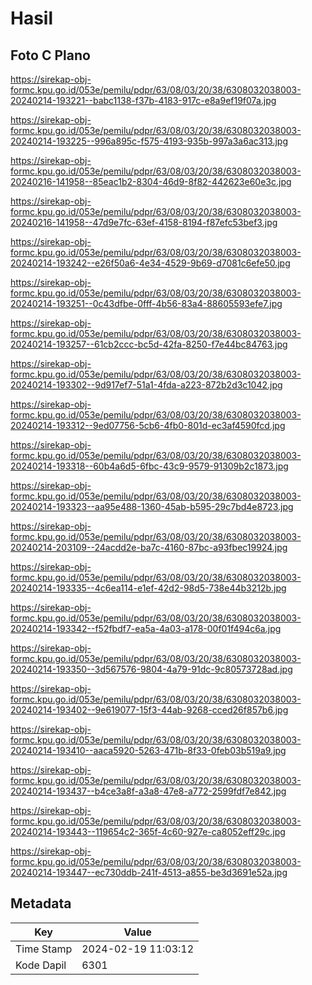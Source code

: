# Hasil

## Foto C Plano

https://sirekap-obj-formc.kpu.go.id/053e/pemilu/pdpr/63/08/03/20/38/6308032038003-20240214-193221--babc1138-f37b-4183-917c-e8a9ef19f07a.jpg

https://sirekap-obj-formc.kpu.go.id/053e/pemilu/pdpr/63/08/03/20/38/6308032038003-20240214-193225--996a895c-f575-4193-935b-997a3a6ac313.jpg

https://sirekap-obj-formc.kpu.go.id/053e/pemilu/pdpr/63/08/03/20/38/6308032038003-20240216-141958--85eac1b2-8304-46d9-8f82-442623e60e3c.jpg

https://sirekap-obj-formc.kpu.go.id/053e/pemilu/pdpr/63/08/03/20/38/6308032038003-20240216-141958--47d9e7fc-63ef-4158-8194-f87efc53bef3.jpg

https://sirekap-obj-formc.kpu.go.id/053e/pemilu/pdpr/63/08/03/20/38/6308032038003-20240214-193242--e26f50a6-4e34-4529-9b69-d7081c6efe50.jpg

https://sirekap-obj-formc.kpu.go.id/053e/pemilu/pdpr/63/08/03/20/38/6308032038003-20240214-193251--0c43dfbe-0fff-4b56-83a4-88605593efe7.jpg

https://sirekap-obj-formc.kpu.go.id/053e/pemilu/pdpr/63/08/03/20/38/6308032038003-20240214-193257--61cb2ccc-bc5d-42fa-8250-f7e44bc84763.jpg

https://sirekap-obj-formc.kpu.go.id/053e/pemilu/pdpr/63/08/03/20/38/6308032038003-20240214-193302--9d917ef7-51a1-4fda-a223-872b2d3c1042.jpg

https://sirekap-obj-formc.kpu.go.id/053e/pemilu/pdpr/63/08/03/20/38/6308032038003-20240214-193312--9ed07756-5cb6-4fb0-801d-ec3af4590fcd.jpg

https://sirekap-obj-formc.kpu.go.id/053e/pemilu/pdpr/63/08/03/20/38/6308032038003-20240214-193318--60b4a6d5-6fbc-43c9-9579-91309b2c1873.jpg

https://sirekap-obj-formc.kpu.go.id/053e/pemilu/pdpr/63/08/03/20/38/6308032038003-20240214-193323--aa95e488-1360-45ab-b595-29c7bd4e8723.jpg

https://sirekap-obj-formc.kpu.go.id/053e/pemilu/pdpr/63/08/03/20/38/6308032038003-20240214-203109--24acdd2e-ba7c-4160-87bc-a93fbec19924.jpg

https://sirekap-obj-formc.kpu.go.id/053e/pemilu/pdpr/63/08/03/20/38/6308032038003-20240214-193335--4c6ea114-e1ef-42d2-98d5-738e44b3212b.jpg

https://sirekap-obj-formc.kpu.go.id/053e/pemilu/pdpr/63/08/03/20/38/6308032038003-20240214-193342--f52fbdf7-ea5a-4a03-a178-00f01f494c6a.jpg

https://sirekap-obj-formc.kpu.go.id/053e/pemilu/pdpr/63/08/03/20/38/6308032038003-20240214-193350--3d567576-9804-4a79-91dc-9c80573728ad.jpg

https://sirekap-obj-formc.kpu.go.id/053e/pemilu/pdpr/63/08/03/20/38/6308032038003-20240214-193402--9e619077-15f3-44ab-9268-cced26f857b6.jpg

https://sirekap-obj-formc.kpu.go.id/053e/pemilu/pdpr/63/08/03/20/38/6308032038003-20240214-193410--aaca5920-5263-471b-8f33-0feb03b519a9.jpg

https://sirekap-obj-formc.kpu.go.id/053e/pemilu/pdpr/63/08/03/20/38/6308032038003-20240214-193437--b4ce3a8f-a3a8-47e8-a772-2599fdf7e842.jpg

https://sirekap-obj-formc.kpu.go.id/053e/pemilu/pdpr/63/08/03/20/38/6308032038003-20240214-193443--119654c2-365f-4c60-927e-ca8052eff29c.jpg

https://sirekap-obj-formc.kpu.go.id/053e/pemilu/pdpr/63/08/03/20/38/6308032038003-20240214-193447--ec730ddb-241f-4513-a855-be3d3691e52a.jpg


## Metadata

| Key        | Value               |
| ---------- | ------------------- |
| Time Stamp | 2024-02-19 11:03:12 |
| Kode Dapil | 6301                |



